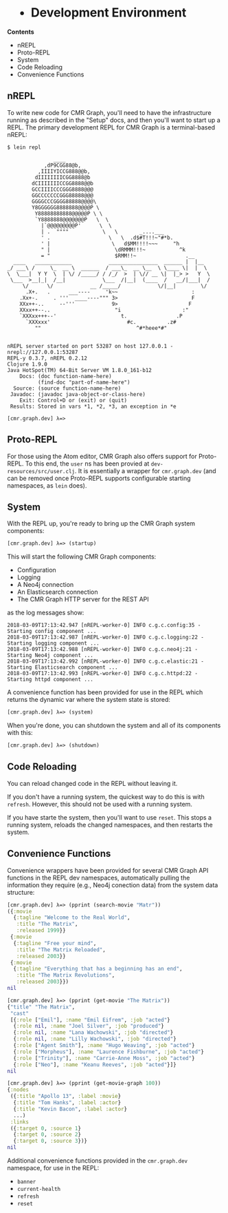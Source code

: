 #  • Development Environment


**Contents**

* nREPL
* Proto-REPL
* System
* Code Reloading
* Convenience Functions


## nREPL

To write new code for CMR Graph, you'll need to have the infrastructure running
as described in the "Setup" docs, and then you'll want to start up a REPL. The
primary development REPL for CMR Graph is a terminal-based nREPL:

```
$ lein repl
```
```text
               ____
            ,dP9CGG88@b,
          ,IIIIYICCG888@@b,
         dIIIIIIIICGG8888@b
        dCIIIIIIICCGG8888@@b
        GCCIIIICCCGGG8888@@@
        GGCCCCCCCGGG88888@@@
        GGGGCCCGGGG88888@@@@\
        Y8GGGGGG8888888@@@@P \
         Y88888888888@@@@@P \ \
         `Y8888888@@@@@@@P   \  \
           |`@@@@@@@@@P'      \  \
           | .  """"           \   \       _....___
           ' .                   \   \  .d$#T!!!~"#*b.
           ' |                    \   d$MM!!!!~~~     "h
           " |                     \dRMMM!!!~           ^k
           = "                     $RMM!!~                .__
  ____   ____________            ________________  ______ |  |__
_/ ___\ /     \_  __ \  ______  / ___\_  __ \__  \ \____ \|  |  \
\  \___|  Y Y  \  | \/ /_____/ / /_/  >  | \// __ \|  |_> >   Y  \
 \___  >__|_|  /__|            \___  /|__|  (____  /   __/|___|  /
     \/      \/            __ /_____/            \/|__|        \/
      .X+.   .      ___----     'k~~                        :
    .Xx+-.     . '''  ____----""" 3>                        F
    XXx++-..     --'''            9>                       F
    XXxx++--..                     "i                    :"
    `XXXxx+++--'                     t.                .P
      `XXXxxx'                         #c.          .z#
         ""                               ^#*heee*#"


nREPL server started on port 53287 on host 127.0.0.1 - nrepl://127.0.0.1:53287
REPL-y 0.3.7, nREPL 0.2.12
Clojure 1.9.0
Java HotSpot(TM) 64-Bit Server VM 1.8.0_161-b12
    Docs: (doc function-name-here)
          (find-doc "part-of-name-here")
  Source: (source function-name-here)
 Javadoc: (javadoc java-object-or-class-here)
    Exit: Control+D or (exit) or (quit)
 Results: Stored in vars *1, *2, *3, an exception in *e

[cmr.graph.dev] λ=>
```


## Proto-REPL

For those using the Atom editor, CMR Graph also offers support for Proto-REPL.
To this end, the `user` ns has been provied at `dev-resources/src/user.clj`. It
is essentially a wrapper for `cmr.graph.dev` (and can be removed once Proto-REPL
supports configurable starting namespaces, as `lein` does).


## System

With the REPL up, you're ready to bring up the CMR Graph system components:

```clj
[cmr.graph.dev] λ=> (startup)
```

This will start the following CMR Graph components:

* Configuration
* Logging
* A Neo4j connection
* An Elasticsearch connection
* The CMR Graph HTTP server for the REST API

as the log messages show:

```
2018-03-09T17:13:42.947 [nREPL-worker-0] INFO c.g.c.config:35 - Starting config component ...
2018-03-09T17:13:42.987 [nREPL-worker-0] INFO c.g.c.logging:22 - Starting logging component ...
2018-03-09T17:13:42.988 [nREPL-worker-0] INFO c.g.c.neo4j:21 - Starting Neo4j component ...
2018-03-09T17:13:42.992 [nREPL-worker-0] INFO c.g.c.elastic:21 - Starting Elasticsearch component ...
2018-03-09T17:13:42.993 [nREPL-worker-0] INFO c.g.c.httpd:22 - Starting httpd component ...
```

A convenience function has been provided for use in the REPL which returns
the dynamic var where the system state is stored:

```clj
[cmr.graph.dev] λ=> (system)
```

When you're done, you can shutdown the system and all of its components with
this:

```clj
[cmr.graph.dev] λ=> (shutdown)
```


## Code Reloading

You can reload changed code in the REPL without leaving it.

If you don't have a running system, the quickest way to do this is with
`refresh`. However, this should not be used with a running system.

If you have starte the system, then you'll want to use `reset`. This stops a
running system, reloads the changed namespaces, and then restarts the system.


## Convenience Functions

Convenience wrappers have been provided for several CMR Graph API functions in
the REPL dev namespaces, automatically pulling the information they require
(e.g., Neo4j conection data) from the system data structure:

```clj
[cmr.graph.dev] λ=> (pprint (search-movie "Matr"))
({:movie
  {:tagline "Welcome to the Real World",
   :title "The Matrix",
   :released 1999}}
 {:movie
  {:tagline "Free your mind",
   :title "The Matrix Reloaded",
   :released 2003}}
 {:movie
  {:tagline "Everything that has a beginning has an end",
   :title "The Matrix Revolutions",
   :released 2003}})
nil
```

```clj
[cmr.graph.dev] λ=> (pprint (get-movie "The Matrix"))
{"title" "The Matrix",
 "cast"
 [{:role ["Emil"], :name "Emil Eifrem", :job "acted"}
  {:role nil, :name "Joel Silver", :job "produced"}
  {:role nil, :name "Lana Wachowski", :job "directed"}
  {:role nil, :name "Lilly Wachowski", :job "directed"}
  {:role ["Agent Smith"], :name "Hugo Weaving", :job "acted"}
  {:role ["Morpheus"], :name "Laurence Fishburne", :job "acted"}
  {:role ["Trinity"], :name "Carrie-Anne Moss", :job "acted"}
  {:role ["Neo"], :name "Keanu Reeves", :job "acted"}]}
nil
```

```clj
[cmr.graph.dev] λ=> (pprint (get-movie-graph 100))
{:nodes
 ({:title "Apollo 13", :label :movie}
  {:title "Tom Hanks", :label :actor}
  {:title "Kevin Bacon", :label :actor}
  ...)
 :links
 ({:target 0, :source 1}
  {:target 0, :source 2}
  {:target 0, :source 3})}
nil
```

Additional convenience functions provided in the `cmr.graph.dev` namespace,
for use in the REPL:

* `banner`
* `current-health`
* `refresh`
* `reset`


<!-- Named page links below: /-->

[repl]: https://raw.githubusercontent.com/cmr-exchange/cmr-graph/master/resources/images/repl-screen.png
